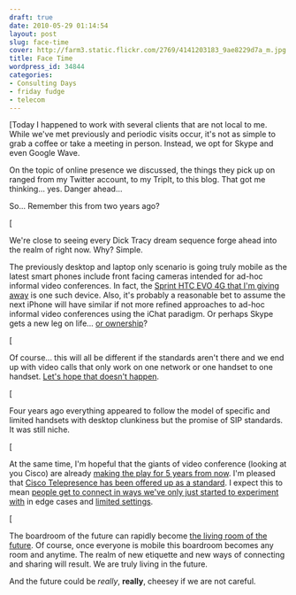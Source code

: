 ```yaml
---
draft: true
date: 2010-05-29 01:14:54
layout: post
slug: face-time
cover: http://farm3.static.flickr.com/2769/4141203183_9ae8229d7a_m.jpg
title: Face Time
wordpress_id: 34844
categories:
- Consulting Days
- friday fudge
- telecom
---
```


[Today I happened to work with several clients that are not local to me.  While we've met previously and periodic visits occur, it's not as simple to grab a coffee or take a meeting in person.  Instead, we opt for Skype and even Google Wave.  

On the topic of online presence we discussed, the things they pick up on ranged from my Twitter account, to my TripIt, to this blog.  That got me thinking... yes.  Danger ahead...
  


So... Remember this from two years ago?

[

We're close to seeing every Dick Tracy dream sequence forge ahead into the realm of right now. Why? Simple.  

The previously desktop and laptop only scenario is going truly mobile as the latest smart phones include front facing cameras intended for ad-hoc informal video conferences. In fact, the [Sprint HTC EVO 4G that I'm giving away](/free-phones/) is one such device.  Also, it's probably a reasonable bet to assume the next iPhone will have similar if not more refined approaches to ad-hoc informal video conferences using the iChat paradigm.  Or perhaps Skype gets a new leg on life... [or ownership](http://blogs.skype.com/en/2009/10/good_move_att.html)?

[


Of course... this will all be different if the standards aren't there and we end up with video calls that only work on one network or one handset to one handset.  [Let's hope that doesn't happen](/internet-video-2008/).


[

Four years ago everything appeared to follow the model of specific and limited handsets with desktop clunkiness but the promise of SIP standards.  It was still niche.

[

At the same time, I'm hopeful that the giants of video conference (looking at you Cisco) are already [making the play for 5 years from now](http://newsroom.cisco.com/dlls/2010/prod_041310b.html).  I'm pleased that [Cisco Telepresence has been offered up as a standard](http://newsroom.cisco.com/dlls/2010/prod_012610.html). I expect this to mean [people get to connect in ways we've only just started to experiment with](/airwaves-vs-airlines/) in edge cases and [limited settings](/social-telecom/).  

[

The boardroom of the future can rapidly become [the living room of the future](/fiber-to-the-homologous/). Of course, once everyone is mobile this boardroom becomes any room and anytime.  The realm of new etiquette and new ways of connecting and sharing will result.  We are truly living in the future.

And the future could be _really_, **really**, cheesey if we are not careful.




